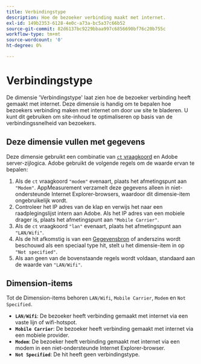 ```yaml
---
title: Verbindingstype
description: Hoe de bezoeker verbinding maakt met internet.
exl-id: 149b2353-6128-4e0c-a73a-bc5a37c66b52
source-git-commit: 82d6137bc9229bbaa997c6856690bf76c20b755c
workflow-type: tm+mt
source-wordcount: '0'
ht-degree: 0%

---
```


# Verbindingstype

De dimensie &#39;Verbindingstype&#39; laat zien hoe de bezoeker verbinding heeft gemaakt met internet. Deze dimensie is handig om te bepalen hoe bezoekers verbinding maken met internet om door uw site te bladeren. U kunt dit gebruiken om site-inhoud te optimaliseren op basis van de verbindingssnelheid van bezoekers.

## Deze dimensie vullen met gegevens

Deze dimensie gebruikt een combinatie van [`ct` vraagkoord](/help/implement/validate/query-parameters.md) en Adobe server-zijlogica. Adobe gebruikt de volgende regels om de waarde ervan te bepalen:

1. Als de `ct` vraagkoord `"modem"` evenaart, plaats het afmetingspunt aan `"Modem"`. AppMeasurement verzamelt deze gegevens alleen in niet-ondersteunde Internet Explorer-browsers, waardoor dit dimensie-item ongebruikelijk wordt.
1. Controleer het IP adres van de klap en verwijs het naar een raadplegingslijst intern aan Adobe. Als het IP adres van een mobiele drager is, plaats het afmetingspunt aan `"Mobile Carrier"`.
1. Als de `ct` vraagkoord `"lan"` evenaart, plaats het afmetingspunt aan `"LAN/Wifi"`.
1. Als de hit afkomstig is van een [Gegevensbron](/help/import/c-data-sources/datasrc-home.md) of anderszins wordt beschouwd als een speciaal type hit, stelt u het dimensie-item in op `"Not specified"`.
1. Als aan geen van de bovenstaande regels wordt voldaan, standaard aan de waarde van `"LAN/Wifi"`.

## Dimension-items

Tot de Dimension-items behoren `LAN/Wifi`, `Mobile Carrier`, `Modem` en `Not Specified`.

* **`LAN/Wifi`**: De bezoeker heeft verbinding gemaakt met internet via een vaste lijn of wifi-hotspot.
* **`Mobile Carrier`**: De bezoeker heeft verbinding gemaakt met internet via een mobiele provider.
* **`Modem`**: De bezoeker heeft verbinding gemaakt met internet via een modem in een niet-ondersteunde Internet Explorer-browser.
* **`Not Specified`**: De hit heeft geen verbindingstype.
